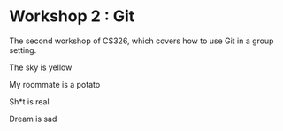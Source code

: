 # Workshop 2 : Git

The second workshop of CS326, which covers how to use Git in a group setting.

The sky is yellow

My roommate is a potato

Sh*t is real

Dream is sad

